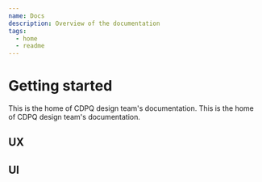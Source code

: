 ```yaml
---
name: Docs
description: Overview of the documentation
tags:
  - home
  - readme
---
```


# Getting started

This is the home of CDPQ design team's documentation. This is the home of CDPQ
design team's documentation.

## UX

## UI
